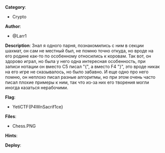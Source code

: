 __Category__: 
* Crypto

__Author__: 
* @Larr1

__Description__: 
Знал я одного парня, познакомились с ним в секции шахмат, он сам не местный был, не помню точно откуда, но вроде на его родине как-то по особенному относились к коровам. Так вот, он здорово играл, но была у него одна интересная особенность, при записи нотации он вместо C5 писал "{", а вместо F4 "}", это вроде никак на его игре не сказывалось, но было забавно. И еще одно про него помню, он неплохо писал разные алгоритмы, но при этом очень часто писал плохие примеры к ним, так что из-за них его творения могли иногда казаться нерабочими.

__Flag__:
* YetiCTF{P4WnSacrif1ce}

__Files__:
* Chess.PNG

__Hints__:

__Deploy__:
